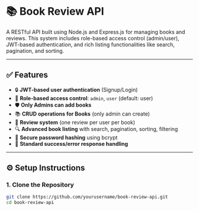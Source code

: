 # 📚 Book Review API

A RESTful API built using Node.js and Express.js for managing books and reviews. This system includes role-based access control (admin/user), JWT-based authentication, and rich listing functionalities like search, pagination, and sorting.

---

## ✅ Features

- 🔒 **JWT-based user authentication** (Signup/Login)
- 🧠 **Role-based access control**: `admin`, `user` (default: user)
- 🛡️ **Only Admins can add books**
- 📚 **CRUD operations for Books** (only admin can create)
- 📝 **Review system** (one review per user per book)
- 🔍 **Advanced book listing** with search, pagination, sorting, filtering
- 🔐 **Secure password hashing** using bcrypt
- 🔁 **Standard success/error response handling**

---

## ⚙️ Setup Instructions

### 1. Clone the Repository

```bash
git clone https://github.com/yourusername/book-review-api.git
cd book-review-api
